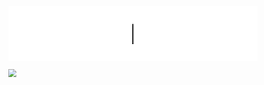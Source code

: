 ![Hello](./WJ.gif)

![](https://github-readme-stats.vercel.app/api?username=WeiJ0&show_icons=true&show_owner=true&count_private=true)

<!--
**WeiJ0/WeiJ0** is a ✨ _special_ ✨ repository because its `README.md` (this file) appears on your GitHub profile.

Here are some ideas to get you started:

- 🔭 I’m currently working on ...
- 🌱 I’m currently learning ...
- 👯 I’m looking to collaborate on ...
- 🤔 I’m looking for help with ...
- 💬 Ask me about ...
- 📫 How to reach me: ...
- 😄 Pronouns: ...
- ⚡ Fun fact: ...
-->
